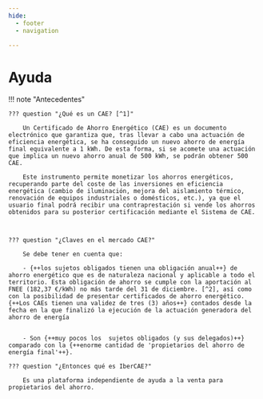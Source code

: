 ```yaml
---
hide:
  - footer
  - navigation

---
```


# Ayuda

!!! note "Antecedentes"

    ??? question "¿Qué es un CAE? [^1]"

        Un Certificado de Ahorro Energético (CAE) es un documento electrónico que garantiza que, tras llevar a cabo una actuación de eficiencia energética, se ha conseguido un nuevo ahorro de energía final equivalente a 1 kWh. De esta forma, si se acomete una actuación que implica un nuevo ahorro anual de 500 kWh, se podrán obtener 500 CAE.

        Este instrumento permite monetizar los ahorros energéticos, recuperando parte del coste de las inversiones en eficiencia energética (cambio de iluminación, mejora del aislamiento térmico, renovación de equipos industriales o domésticos, etc.), ya que el usuario final podrá recibir una contraprestación si vende los ahorros obtenidos para su posterior certificación mediante el Sistema de CAE.



    ??? question "¿Claves en el mercado CAE?"

        Se debe tener en cuenta que:

        - {++los sujetos obligados tienen una obligación anual++} de ahorro energético que es de naturaleza nacional y aplicable a todo el territorio. Esta obligación de ahorro se cumple con la aportación al FNEE (182,37 €/kWh) no más tarde del 31 de diciembre. [^2], así como con la posibilidad de presentar certificados de ahorro energético. {++Los CAEs tienen una validez de tres (3) años++} contados desde la fecha en la que finalizó la ejecución de la actuación generadora del ahorro de energía 


        - Son {++muy pocos los  sujetos obligados (y sus delegados)++}   comparado con la {++enorme cantidad de 'propietarios del ahorro de energía final'++}.

    ??? question "¿Entonces qué es IberCAE?"

        Es una plataforma independiente de ayuda a la venta para propietarios del ahorro.


[^1]:[Real Decreto 36/2023, de 24 de enero, por el que se establece un sistema de Certificados de Ahorro Energético.](https://www.boe.es/diario_boe/txt.php?id=BOE-A-2023-2027)

[^2]: [Orden TED/268/2024, de 20 de marzo, por la que se establecen las obligaciones de ahorro energético, el cumplimiento mediante Certificados de Ahorro Energético y la aportación mínima al Fondo Nacional de Eficiencia Energética para el año 2024.](https://www.boe.es/diario_boe/txt.php?id=BOE-A-2024-5841)